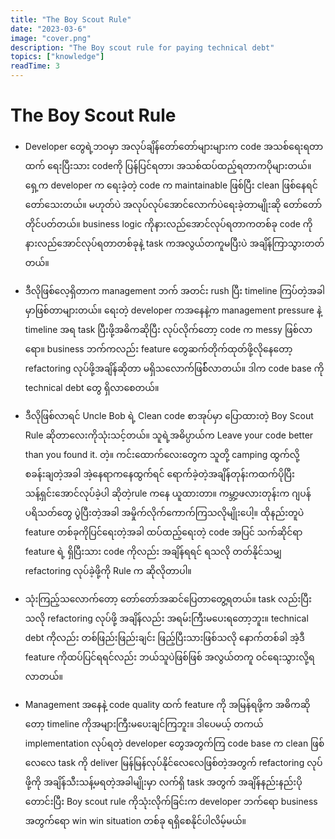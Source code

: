 ```yaml
---
title: "The Boy Scout Rule"
date: "2023-03-6"
image: "cover.png"
description: "The Boy scout rule for paying technical debt"
topics: ["knowledge"]
readTime: 3
---
```


# The Boy Scout Rule

- Developer တွေရဲ့ဘဝမှာ အလုပ်ချိန်တော်တော်များများက code အသစ်ရေးရတာထက် ရေးပြီးသား codeကို ပြန်ပြင်ရတာ၊ အသစ်ထပ်ထည့်ရတာကပိုများတယ်။ ရှေ့က developer က ရေးခဲ့တဲ့ code က maintainable ဖြစ်ပြီး clean ဖြစ်နေရင်တော်သေးတယ်။ မဟုတ်ပဲ အလုပ်လုပ်အောင်လောက်ပဲရေးခဲ့တာမျိုးဆို တော်တော်တိုင်ပတ်တယ်။ business logic ကိုနားလည်အောင်လုပ်ရတာကတစ်ခု code ကိုနားလည်အောင်လုပ်ရတာတစ်ခုနဲ့ task ကအလွယ်တကူမပြီးပဲ အချိန်ကြာသွားတတ်တယ်။

- ဒီလိုဖြစ်လေ့ရှိတာက management ဘက် အတင်း rush ပြီး timeline ကြပ်တဲ့အခါမှာဖြစ်တာများတယ်။ ‌ရေးတဲ့ developer ကအနေနဲ့က management pressure နဲ့ timeline အရ task ပြီးဖို့အဓိကဆိုပြီး လုပ်လိုက်‌တော့ code က messy ဖြစ်လာရော။ business ဘက်ကလည်း feature တွေဆက်တိုက်ထုတ်‌ဖို့လိုနေတော့ refactoring လုပ်ဖို့အချိန်ဆိုတာ မရှိသလောက်ဖြစ်််််််လာတယ်။ ဒါက code base ကို technical debt‌ တွေ ရှိလာစေတယ်။

- ဒီလိုဖြစ်လာရင် Uncle Bob ရဲ့ Clean code စာအုပ်မှာ ပြောထားတဲ့ Boy Scout Rule ဆိုတာလေးကိုသုံးသင့်တယ်။ သူရဲ့အဓိပ္ပာယ်က Leave your code better than you found it. တဲ့။ ကင်းထောက်လေးတွေက သူတို့ camping ထွက်လို့ စခန်းချတဲ့အခါ အဲ့နေရာကနေထွက်ရင် ရောက်ခဲ့တဲ့အချိန်တုန်းကထက်ပိုပြီး သန့်ရှင်းအောင်လုပ်ခဲ့ပါ ဆိုတဲ့rule ကနေ ယူထားတာ။ ကမ္ဘာ့ဖလားတုန်းက ဂျပန်ပရိသတ်‌တွေ ပွဲပြီးတဲ့အခါ အမှိုက်လိုက်ကောက်ကြသလိုမျိုးပေါ့။ ထိုနည်းတူပဲ feature တစ်ခုကိုပြင်ရေးတဲ့အခါ ထပ်ထည့်ရေးတဲ့ code အပြင် သက်ဆိုင်ရာ feature ရဲ့ ရှိပြီးသား code ကိုလည်း အချိန်ရရင် ရသလို တတ်နိုင်သမျှ refactoring လုပ်ခဲ့ဖို့ကို Rule က ဆိုလိုတာပါ။

- သုံးကြည့်သလောက်တော့ တော်တော်အဆင်ပြေတာတွေ့ရတယ်။ task လည်းပြီးသလို refactoring လုပ်ဖို့ အချိန်လည်း အရမ်းကြီးမပေးရတော့ဘူး။ technical debt ကိုလည်း တစ်ဖြည်းဖြည်းချင်း ဖြည့်ပြီးသားဖြစ်သလို နောက်တစ်ခါ အဲ့ဒီ feature ကိုထပ်ပြင်ရရင်လည်း ဘယ်သူပဲဖြစ်ဖြစ် အလွယ်တကူ ဝင်ရေးသွားလို့ရလာတယ်။

- Management အနေနဲ့ code quality ထက် feature ကို အမြန်ရဖို့က အဓိကဆိုတော့ timeline ကိုအများကြီးမပေးချင်ကြဘူး။ ဒါပေမယ့် တကယ် implementation လုပ်ရတဲ့ developer တွေအတွက်ကြ code base က clean ဖြစ်လေလေ task ကို deliver မြန်မြန်လုပ်နိုင်လေလေဖြစ်တဲ့အတွက် refactoring လုပ်ဖို့ကို အချိန်သီးသန့်မရတဲ့အခါမျိုးမှာ လက်ရှိ task အတွက် အချိန်နည်းနည်းပိုတောင်းပြီး Boy scout rule ကိုသုံးလိုက်ခြင်းက developer ဘက်ရော business အတွက်ရော win win situation တစ်ခု ရရှိစေနိုင်ပါလိမ့်မယ်။
